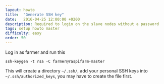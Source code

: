 ```yaml
---
layout: howto
title:  "Generate SSH key"
date:   2016-04-25 12:00:00 +0200
description: Required to login on the slave nodes without a password
tags: setup howto master
difficulty: easy
order: 50
---
```


Log in as farmer and run this

```shell
ssh-keygen -t rsa -C farmer@raspifarm-master
```

This will create a directory `~/.ssh/`, add your personal SSH keys into `~/.ssh/authorized_keys`, you may have to create the file first.